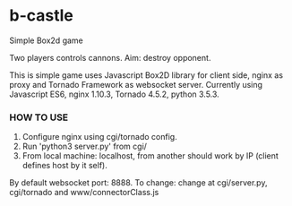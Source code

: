 # b-castle

Simple Box2d game

Two players controls cannons. Aim: destroy opponent.

This is simple game uses Javascript Box2D library for client side, nginx as proxy and Tornado Framework as websocket server. Currently using Javascript ES6, nginx 1.10.3, Tornado 4.5.2, python 3.5.3.
<h3>HOW TO USE</h3>
<ol type="1">
<li>Configure nginx using cgi/tornado config.</li>
<li>Run 'python3 server.py' from cgi/</li>
<li>From local machine: localhost, from another should work by IP (client defines host by it self).</li>
</ol>
By default websocket port: 8888. To change: change at cgi/server.py, cgi/tornado and www/connectorClass.js
